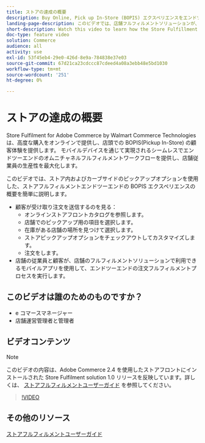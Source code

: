 ```yaml
---
title: ストアの達成の概要
description: Buy Online, Pick up In-Store (BOPIS) エクスペリエンスをエンドツーエンドで提供する高度なオムニチャネルフルフィルメントソリューション、Walmart Commerce Technologies によるAdobe Commerceの店舗フルフィルメントについて説明します。
landing-page-description: このビデオでは、店舗フルフィルメントソリューションが、顧客に対して店舗受け取り注文、ステージング注文、手渡し注文を受け取るための、より効率的でモバイル対応のフルフィルメントワークフローを、店舗とカーブ側受け取りの便利さに提供する方法を説明します。
short-description: Watch this video to learn how the Store Fulfillment solution offers customers the convenience of in-store and curbside pick-up and store employees more efficient, mobile-ready fulfillment workflows to pick, stage, and hand-off store pickup orders to customers.
doc-type: feature video
solution: Commerce
audience: all
activity: use
exl-id: 53f45eb4-29e0-426d-8e9a-784838e37e03
source-git-commit: 67d21ca23cdccc87cdeed4a08a3ebb48e5bd1030
workflow-type: tm+mt
source-wordcount: '251'
ht-degree: 0%

---
```


# ストアの達成の概要

Store Fulfilment for Adobe Commerce by Walmart Commerce Technologies は、高度な購入をオンラインで提供し、店頭での BOPIS(Pickup In-Store) の顧客体験を提供します。 モバイルデバイスを通じて実現されるシームレスでエンドツーエンドのオムニチャネルフルフィルメントワークフローを提供し、店舗従業員の生産性を最大化します。

このビデオでは、ストア内およびカーブサイドのピックアップオプションを使用した、ストアフルフィルメントエンドツーエンドの BOPIS エクスペリエンスの概要を簡単に説明します。

- 顧客が受け取り注文を送信するのを見る：
   - オンラインストアフロントカタログを参照します。
   - 店舗でのピックアップ用の項目を選択します。
   - 在庫がある店舗の場所を見つけて選択します。
   - ストアピックアップオプションをチェックアウトしてカスタマイズします。
   - 注文をします。
- 店舗の従業員と顧客が、店舗のフルフィルメントソリューションで利用できるモバイルアプリを使用して、エンドツーエンドの注文フルフィルメントプロセスを実行します。

## このビデオは誰のためのものですか？

- e コマースマネージャー
- 店舗運営管理者と管理者

## ビデオコンテンツ

>[!NOTE]
>
>このビデオの内容は、Adobe Commerce 2.4 を使用したストアフロントにインストールされた Store Fulfilment solution 1.0 リリースを反映しています。詳しくは、 [ストアフルフィルメントユーザーガイド](https://experienceleague.adobe.com/docs/commerce-merchant-services/store-fulfillment/introduction.html) を参照してください。

>[!VIDEO](https://video.tv.adobe.com/v/343653?quality=12&learn=on)

## その他のリソース

[ストアフルフィルメントユーザーガイド](https://experienceleague.adobe.com/docs/commerce-merchant-services/store-fulfillment/introduction.html)
